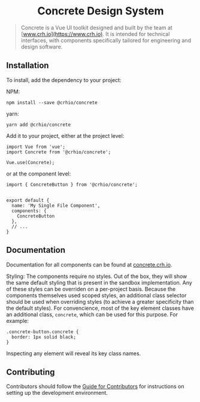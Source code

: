 <h1 align="center">
  Concrete Design System
</h1>

> Concrete is a Vue UI toolkit designed and built by the team at [www.crh.io](https://www.crh.io).
> It is intended for technical interfaces, with components specifically tailored
> for engineering and design software.

## Installation

To install, add the dependency to your project:

NPM:
```
npm install --save @crhio/concrete
```

yarn:
```
yarn add @crhio/concrete
```

Add it to your project, either at the project level:
```
import Vue from 'vue';
import Concrete from '@crhio/concrete';

Vue.use(Concrete);
```

or at the component level:
```
import { ConcreteButton } from '@crhio/concrete';


export default {
  name: 'My Single File Component',
  components: {
    ConcreteButton
  },
  // ...
}
```

## Documentation

Documentation for all components can be found at [concrete.crh.io](https://concrete.crh.io).

Styling:
The components require no styles. Out of the box, they will show the same default styling that is present in the sandbox implementation. Any of these styles can be overriden on a per-project basis. Because the components themselves used scoped styles, an additional class selector should be used when overriding styles (to achieve a greater specificity than the default styles). For convencience, most of the key element classes have an additional class, `concrete`, which can be used for this purpose. For example:

```
.concrete-button.concrete {
  border: 1px solid black;
}
```

Inspecting any element will reveal its key class names.

## Contributing

Contributors should follow the [Guide for Contributors](/CONTRIBUTORS.md) for instructions on setting up the development environment.